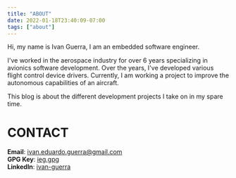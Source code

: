 ```yaml
---
title: "ABOUT"
date: 2022-01-18T23:40:09-07:00
tags: ["about"]
---
```


Hi, my name is Ivan Guerra, I am an embedded software engineer.

I've worked in the aerospace industry for over 6 years specializing in avionics
software development. Over the years, I've developed various flight control
device drivers. Currently, I am working a project to improve the autonomous
capabilities of an aircraft.

This blog is about the different development projects I take on in my spare
time.

# CONTACT

**Email**: [ivan.eduardo.guerra@gmail.com](mailto:ivan.eduardo.guerra@gmail.com)<br>
**GPG Key**: [ieg.gpg][1]<br>
**LinkedIn**: [ivan-guerra](https://linkedin.com/in/ivan-guerra)

[1]: https://pgp.mit.edu/pks/lookup?op=get&search=0x7714EAED772DC391
